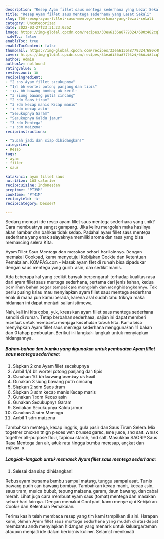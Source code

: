 ```yaml
---
description: "Resep Ayam fillet saus mentega sederhana yang Lezat Sekali"
title: "Resep Ayam fillet saus mentega sederhana yang Lezat Sekali"
slug: 700-resep-ayam-fillet-saus-mentega-sederhana-yang-lezat-sekali
category: Uncategorized
date: 2022-03-27T23:31:23.035Z
image: https://img-global.cpcdn.com/recipes/33ea6136a8779324/680x482cq70/ayam-fillet-saus-mentega-sederhana-foto-resep-utama.jpg
hideToc: false
enableToc: true
enableTocContent: false
thumbnail: https://img-global.cpcdn.com/recipes/33ea6136a8779324/680x482cq70/ayam-fillet-saus-mentega-sederhana-foto-resep-utama.jpg
cover: https://img-global.cpcdn.com/recipes/33ea6136a8779324/680x482cq70/ayam-fillet-saus-mentega-sederhana-foto-resep-utama.jpg
author: Admin
authorAv: notfound
ratingvalue: 5
reviewcount: 10
recipeingredient:
- "2 ons Ayam fillet secukupnya"
- "1/4 bh wortel potong panjang dan tipis"
- "1/2 bh bawang bombay uk kecil"
- "3 siung bawang putih cincang"
- "2 sdm Saos tiram"
- "3 sdm kecap manis Kecap manis"
- "1 sdm Kecap asin"
- "Secukupnya Garam"
- "Secukupnya Kaldu jamur"
- "3 sdm Mentega"
- "1 sdm maizena"
recipeinstructions:

- "Sudah jadi dan siap dihidangkan!"
categories:
- Resep
tags:
- ayam
- fillet
- saus

katakunci: ayam fillet saus 
nutrition: 185 calories
recipecuisine: Indonesian
preptime: "PT39M"
cooktime: "PT41M"
recipeyield: "3"
recipecategory: Dessert

---
```





Sedang mencari ide resep ayam fillet saus mentega sederhana yang unik? Cara membuatnya sangat gampang. Jika keliru mengolah maka hasilnya akan hambar dan bahkan tidak sedap. Padahal ayam fillet saus mentega sederhana yang enak selayaknya memiliki aroma dan rasa yang bisa memancing selera Kita.





Ayam Fillet Saus Mentega dan masakan sehari-hari lainnya. Dengan memakai Cookpad, kamu menyetujui Kebijakan Cookie dan Ketentuan Pemakaian. KOMPAS.com - Masak ayam filet di rumah bisa dipadukan dengan saus mentega yang gurih, asin, dan sedikit manis.

Ada beberapa hal yang sedikit banyak berpengaruh terhadap kualitas rasa dari ayam fillet saus mentega sederhana, pertama dari jenis bahan, kedua pemilihan bahan segar sampai cara mengolah dan menghidangkannya. Tak perlu pusing kalau mau menyiapkan ayam fillet saus mentega sederhana enak di mana pun kamu berada, karena asal sudah tahu triknya maka hidangan ini dapat menjadi sajian istimewa.






Nah, kali ini kita coba, yuk, kreasikan ayam fillet saus mentega sederhana sendiri di rumah. Tetap berbahan sederhana, sajian ini dapat memberi manfaat untuk membantu menjaga kesehatan tubuh kita. Kamu bisa menyiapkan Ayam fillet saus mentega sederhana menggunakan 11 bahan dan 0 tahap pembuatan. Berikut ini langkah-langkah untuk menyiapkan hidangannya.

<!--inarticleads1-->

##### Bahan-bahan dan bumbu yang digunakan untuk pembuatan Ayam fillet saus mentega sederhana:

1. Siapkan 2 ons Ayam fillet secukupnya
1. Ambil 1/4 bh wortel potong panjang dan tipis
1. Gunakan 1/2 bh bawang bombay uk kecil
1. Gunakan 3 siung bawang putih cincang
1. Siapkan 2 sdm Saos tiram
1. Siapkan 3 sdm kecap manis Kecap manis
1. Gunakan 1 sdm Kecap asin
1. Gunakan Secukupnya Garam
1. Sediakan Secukupnya Kaldu jamur
1. Gunakan 3 sdm Mentega
1. Ambil 1 sdm maizena


Tambahkan mentega, kecap inggris, gula pasir dan Saus Tiram Selera. Mix together chicken thigh pieces with bruised garlic, lime juice, and salt. Whisk together all-purpose flour, tapioca starch, and salt. Masukkan SAORI® Saus Rasa Mentega dan air, aduk rata hingga bumbu meresap, angkat dan sajikan. a. 

<!--inarticleads2-->

##### Langkah-langkah untuk memasak Ayam fillet saus mentega sederhana:


1. Selesai dan siap dihidangkan!

Rebus ayam bersama bumbu sampai matang, tunggu sampai asat. Tumis bawang putih dan bawang bombay. Tambahkan kecap manis, kecap asin, saus tiram, merica bubuk, tepung maizena, garam, daun bawang, dan cabai merah. Lihat juga cara membuat Ayam saus (tomat) mentega dan masakan sehari-hari lainnya. Dengan memakai Cookpad, kamu menyetujui Kebijakan Cookie dan Ketentuan Pemakaian. 

Terima kasih telah membaca resep yang tim kami tampilkan di sini. Harapan kami, olahan Ayam fillet saus mentega sederhana yang mudah di atas dapat membantu anda menyiapkan hidangan yang menarik untuk keluarga/teman ataupun menjadi ide dalam berbisnis kuliner. Selamat menikmati
